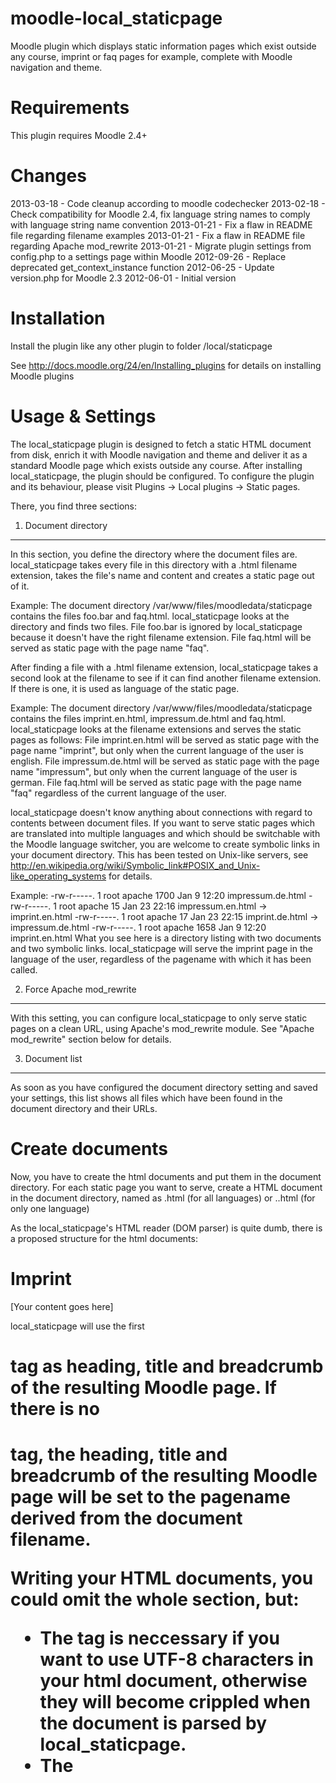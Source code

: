 moodle-local_staticpage
=======================
Moodle plugin which displays static information pages which exist outside any course, imprint or faq pages for example, complete with Moodle navigation and theme.


Requirements
============
This plugin requires Moodle 2.4+


Changes
=======
2013-03-18 - Code cleanup according to moodle codechecker
2013-02-18 - Check compatibility for Moodle 2.4, fix language string names to comply with language string name convention
2013-01-21 - Fix a flaw in README file regarding filename examples
2013-01-21 - Fix a flaw in README file regarding Apache mod_rewrite
2013-01-21 - Migrate plugin settings from config.php to a settings page within Moodle
2012-09-26 - Replace deprecated get_context_instance function
2012-06-25 - Update version.php for Moodle 2.3
2012-06-01 - Initial version


Installation
============
Install the plugin like any other plugin to folder
/local/staticpage

See http://docs.moodle.org/24/en/Installing_plugins for details on installing Moodle plugins


Usage & Settings
================
The local_staticpage plugin is designed to fetch a static HTML document from disk, enrich it with Moodle navigation and theme and deliver it as a standard Moodle page which exists outside any course. After installing local_staticpage, the plugin should be configured.
To configure the plugin and its behaviour, please visit Plugins -> Local plugins -> Static pages.

There, you find three sections:

1. Document directory
---------------------
In this section, you define the directory where the document files are. local_staticpage takes every file in this directory with a .html filename extension, takes the file's name and content and creates a static page out of it.

Example:
The document directory /var/www/files/moodledata/staticpage contains the files foo.bar and faq.html. local_staticpage looks at the directory and finds two files. File foo.bar is ignored by local_staticpage because it doesn't have the right filename extension. File faq.html will be served as static page with the page name "faq".

After finding a file with a .html filename extension, local_staticpage takes a second look at the filename to see if it can find another filename extension. If there is one, it is used as language of the static page.

Example:
The document directory /var/www/files/moodledata/staticpage contains the files imprint.en.html, impressum.de.html and faq.html. local_staticpage looks at the filename extensions and serves the static pages as follows:
File imprint.en.html will be served as static page with the page name "imprint", but only when the current language of the user is english.
File impressum.de.html will be served as static page with the page name "impressum", but only when the current language of the user is german.
File faq.html will be served as static page with the page name "faq" regardless of the current language of the user.

local_staticpage doesn't know anything about connections with regard to contents between document files. If you want to serve static pages which are translated into multiple languages and which should be switchable with the Moodle language switcher, you are welcome to create symbolic links in your document directory. This has been tested on Unix-like servers, see http://en.wikipedia.org/wiki/Symbolic_link#POSIX_and_Unix-like_operating_systems for details.

Example:
-rw-r-----.  1 root   apache 1700 Jan  9 12:20 impressum.de.html
-rw-r-----.  1 root   apache   15 Jan 23 22:16 impressum.en.html -> imprint.en.html
-rw-r-----.  1 root   apache   17 Jan 23 22:15 imprint.de.html -> impressum.de.html
-rw-r-----.  1 root   apache 1658 Jan  9 12:20 imprint.en.html
What you see here is a directory listing with two documents and two symbolic links. local_staticpage will serve the imprint page in the language of the user, regardless of the pagename with which it has been called.


2. Force Apache mod_rewrite
---------------------------
With this setting, you can configure local_staticpage to only serve static pages on a clean URL, using Apache's mod_rewrite module. See "Apache mod_rewrite" section below for details.


3. Document list
----------------
As soon as you have configured the document directory setting and saved your settings, this list shows all files which have been found in the document directory and their URLs.


Create documents
================
Now, you have to create the html documents and put them in the document directory.
For each static page you want to serve, create a HTML document in the document directory, named as <pagename>.html (for all languages) or <pagename>.<language>.html (for only one language)

As the local_staticpage's HTML reader (DOM parser) is quite dumb, there is a proposed structure for the html documents:

<html>
<head>
        <meta http-equiv="Content-Type" content="text/html; charset=utf-8" />
        <title>Imprint</title>
</head>
<body>
        <h1>Imprint</h1>
        [Your content goes here]
</body>
</html>

local_staticpage will use the first <h1> tag as heading, title and breadcrumb of the resulting Moodle page.
If there is no <h1> tag, the heading, title and breadcrumb of the resulting Moodle page will be set to the pagename derived from the document filename.

Writing your HTML documents, you could omit the whole <head> section, but:
- The <meta> tag is neccessary if you want to use UTF-8 characters in your html document, otherwise they will become crippled when the document is parsed by local_staticpage.
- The <title> tag is useful when you want to use the html document in any other way, but local_staticpage will ignore it completely.

Please create one html document for every language you want to support. Moodle multilanguage tags are not supported in your HTML code.

If you want to include images into your static page, please do yourself a favour and link to them with absolute URLs, not relative URLs.


Apache mod_rewrite
==================

Using mod_rewrite
-----------------
local_staticpage is able to use Apache's mod_rewrite module to provide static pages on a clean and understandable URL.

Please add the following to your Apache configuration or your .htaccess file in the Moodle directory:

RewriteEngine On
RewriteRule ^/static/(.*)\.html /local/staticpage/view.php?page=$1&%{QUERY_STRING} [L]

Now, the static pages from the above example are available on
http://www.yourmoodle.com/static/imprint.html
http://www.yourmoodle.com/static/impressum.html
http://www.yourmoodle.com/static/faq.html

You can now create links to these URLs in a Moodle HTML Block, in your Moodle theme footer and so on.


Not using mod_rewrite
---------------------
If you don't want or are unable to use Apache's mod_rewrite, local_staticpage will still work.

The static pages from the above example are available on
http://www.yourmoodle.com/local/staticpage/view.php?page=imprint
http://www.yourmoodle.com/local/staticpage/view.php?page=impressum
http://www.yourmoodle.com/local/staticpage/view.php?page=faq

These URLs aren't as catchy as with mod_rewrite, but they work in exactly the same manner.

You can now create links to these URLs in a Moodle HTML Block, in your Moodle theme footer and so on.


Theme
=====
The local_staticpage plugin uses the "standard" pagelayout of your theme by default for creating the Moodle pages. For most themes, this works well.

If you want to style static pages in any special way, you could extend your theme with a "staticpage" pagelayout. local_staticpage will use this pagelayout as soon as it exists in your /theme/<yourtheme>/config.php:

$THEME->layouts = array(
	[...]
	'staticpage' => array(
		'file' => 'general.php',
		'regions' => array('side-pre'),
		'defaultregion' => 'side-pre',
		'options' => array('langmenu'=>true)
	);

With this pagelayout, you could use a CSS cascade like this to style static pages content in some special way:

body.pagelayout-staticpage ... { }


Security considerations
=======================
local_staticpage does NOT check the static HTML documents for any malicious code, neither for malicious HTML code which will be delivered directly to the user's browser, nor for malicious PHP code which could break DOM parsing when processing the HTML document on the server.
Therefore, please make sure that your HTML code is well-formed and that only authorized and briefed users have write access to the document directory.


Further information
===================
local_staticpage is found in the Moodle Plugins repository: http://moodle.org/plugins/view.php?plugin=local_staticpage

Report a bug or suggest an improvement: https://github.com/abias/moodle-local_staticpage/issues


Moodle release support
======================
Due to limited ressources, local_staticpage is only maintained for the most recent major release of Moodle. However, previous versions of this plugin which work in legacy major releases of Moodle are still available as-is without any further updates in the Moodle Plugins repository.

There may be several weeks after a new major release of Moodle has been published until I can do a compatibility check and fix problems if necessary. If you encounter problems with a new major release of Moodle - or can confirm that local_staticpage still works with a new major relase - please let me know on https://github.com/abias/moodle-local_staticpage/issues


Right-to-left support
=====================
This plugin has not been tested with Moodle's support for right-to-left (RTL) languages.
If you want to use this plugin with a RTL language and it doesn't work as-is, you are free to send me a pull request on
github with modifications.


Copyright
=========
Alexander Bias, University of Ulm
